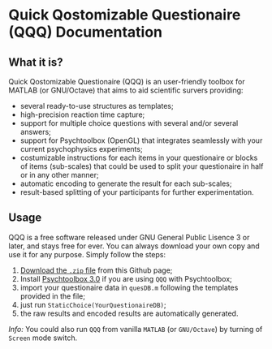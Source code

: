 # Quick Qostomizable Questionaire (QQQ) Documentation

## What it is?
Quick Qostomizable Questionaire (QQQ) is an user-friendly toolbox for MATLAB (or GNU/Octave) that aims to aid scientific survers providing:

- several ready-to-use structures as templates;
- high-precision reaction time capture;
- support for multiple choice questions with several and/or several answers;
- support for Psychtoolbox (OpenGL) that integrates seamlessly with your current psychophysics experiments;
- costumizable instructions for each items in your questionaire or blocks of items (sub-scales) that could be used to split your questionaire in half or in any other manner;
- automatic encoding to generate the result for each sub-scales;
- result-based splitting of your participants for further experimentation.

## Usage

QQQ is a free software released under GNU General Public Lisence 3 or later, and stays free for ever. You can always download your own copy and use it for any purpose. Simply follow the steps:

1. [Download the `.zip` file](https://github.com/hyiltiz/QQQ/archive/master.zip) from this Github page;
1. Install [Psychtoolbox 3.0](http://psychtoolbox.org/download/) if you are using `QQQ` with Psychtoolbox;
1. import your questionaire data in `quesDB.m` following the templates provided in the file;
1. just run `StaticChoice(YourQuestionaireDB)`;
1. the raw results and encoded results are automatically generated.

_Info:_ You could also run `QQQ` from vanilla `MATLAB` (or `GNU/Octave`) by turning of `Screen` mode switch.
